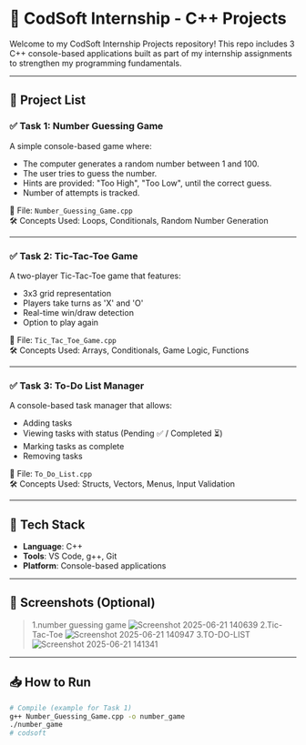# 🚀 CodSoft Internship - C++ Projects

Welcome to my CodSoft Internship Projects repository! This repo includes 3 C++ console-based applications built as part of my internship assignments to strengthen my programming fundamentals.

---

## 📁 Project List

### ✅ Task 1: Number Guessing Game
A simple console-based game where:
- The computer generates a random number between 1 and 100.
- The user tries to guess the number.
- Hints are provided: "Too High", "Too Low", until the correct guess.
- Number of attempts is tracked.

📂 File: `Number_Guessing_Game.cpp`  
🛠 Concepts Used: Loops, Conditionals, Random Number Generation

---

### ✅ Task 2: Tic-Tac-Toe Game
A two-player Tic-Tac-Toe game that features:
- 3x3 grid representation
- Players take turns as 'X' and 'O'
- Real-time win/draw detection
- Option to play again

📂 File: `Tic_Tac_Toe_Game.cpp`  
🛠 Concepts Used: Arrays, Conditionals, Game Logic, Functions

---

### ✅ Task 3: To-Do List Manager
A console-based task manager that allows:
- Adding tasks
- Viewing tasks with status (Pending ✅ / Completed ⏳)
- Marking tasks as complete
- Removing tasks

📂 File: `To_Do_List.cpp`  
🛠 Concepts Used: Structs, Vectors, Menus, Input Validation

---

## 🔧 Tech Stack

- **Language**: C++
- **Tools**: VS Code, g++, Git
- **Platform**: Console-based applications

---

## 📸 Screenshots (Optional)

> 1.number guessing game
> ![Screenshot 2025-06-21 140639](https://github.com/user-attachments/assets/c5773947-272d-4ca7-968f-b99b96b9af18)
> 2.Tic-Tac-Toe
> ![Screenshot 2025-06-21 140947](https://github.com/user-attachments/assets/8fb1ca27-7ca7-47d7-a637-058f19cc9be1)
> 3.TO-DO-LIST
> ![Screenshot 2025-06-21 141341](https://github.com/user-attachments/assets/c4f74398-2f6c-4f51-9e84-bb11e0d410a7)





---

## 📥 How to Run

```bash
# Compile (example for Task 1)
g++ Number_Guessing_Game.cpp -o number_game
./number_game
# codsoft
